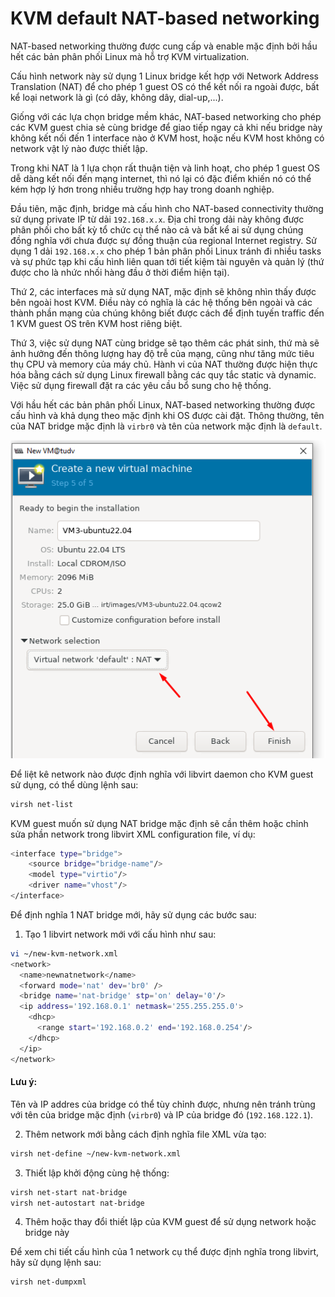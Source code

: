# KVM default NAT-based networking

NAT-based networking thường được cung cấp và enable mặc định bởi hầu hết các bản phân phối Linux mà hỗ trợ KVM virtualization.

Cấu hình network này sử dụng 1 Linux bridge kết hợp với Network Address Translation (NAT) để cho phép 1 guest OS có thể kết nối ra ngoài được, bất kể loại network là gì (có dây, không dây, dial-up,...).

Giống với các lựa chọn bridge mềm khác, NAT-based networking cho phép các KVM guest chia sẻ cùng bridge để giao tiếp ngay cả khi nếu bridge này không kết nối đến 1 interface nào ở KVM host, hoặc nếu KVM host không có network vật lý nào được thiết lập.

Trong khi NAT là 1 lựa chọn rất thuận tiện và linh hoạt, cho phép 1 guest OS dễ dàng kết nối đến mạng internet, thì nó lại có đặc điểm khiến nó có thể kém hợp lý hơn trong nhiều trường hợp hay trong doanh nghiệp.

Đầu tiên, mặc định, bridge mà cấu hình cho NAT-based connectivity thường sử dụng private IP từ dải ```192.168.x.x```. Địa chỉ trong dải này không được phân phối cho bất kỳ tổ chức cụ thể nào cả và bất kể ai sử dụng chúng đồng nghĩa với chưa được sự đồng thuận của regional Internet registry. Sử dụng 1 dải ```192.168.x.x``` cho phép 1 bản phân phối Linux tránh đi nhiều tasks và sự phức tạp khi cấu hình liên quan tới tiết kiệm tài nguyên và quản lý (thứ được cho là nhức nhối hàng đầu ở thời điểm hiện tại).

Thứ 2, các interfaces mà sử dụng NAT, mặc định sẽ không nhìn thấy được bên ngoài host KVM. Điều này có nghĩa là các hệ thống bên ngoài và các thành phần mạng của chúng không biết được cách để định tuyến traffic đến 1 KVM guest OS trên KVM host riêng biệt.

Thứ 3, việc sử dụng NAT cùng bridge sẽ tạo thêm các phát sinh, thứ mà sẽ ảnh hưởng đến thông lượng hay độ trễ của mạng, cũng như tăng mức tiêu thụ CPU và memory của máy chủ. Hành vi của NAT thường được hiện thực hóa bằng cách sử dụng Linux firewall bằng các quy tắc static và dynamic. Việc sử dụng firewall đặt ra các yêu cầu bổ sung cho hệ thống.

Với hầu hết các bản phân phối Linux, NAT-based networking thường được cấu hình và khả dụng theo mặc định khi OS được cài đặt. Thông thường, tên của NAT bridge mặc định là ```virbr0``` và tên của network mặc định là ```default```.

  <img src="kvmimages/Screenshot_24.png">

Để liệt kê network nào được định nghĩa với libvirt daemon cho KVM guest sử dụng, có thể dùng lệnh sau:

```sh
virsh net-list
```

KVM guest muốn sử dụng NAT bridge mặc định sẽ cần thêm hoặc chỉnh sửa phần network trong libvirt XML configuration file, ví dụ:

```sh
<interface type="bridge"> 
    <source bridge="bridge-name"/>
    <model type="virtio"/>
    <driver name="vhost"/>
</interface>
```

Để định nghĩa 1 NAT bridge mới, hãy sử dụng các bước sau:

1. Tạo 1 libvirt network mới  với cấu hình như sau:

```sh
vi ~/new-kvm-network.xml
<network>
  <name>newnatnetwork</name>
  <forward mode='nat' dev='br0' />
  <bridge name='nat-bridge' stp='on' delay='0'/>
  <ip address='192.168.0.1' netmask='255.255.255.0'>
    <dhcp>
      <range start='192.168.0.2' end='192.168.0.254'/>
    </dhcp>
  </ip>
</network>
```

#### Lưu ý: 

Tên và IP addres của bridge có thể tùy chỉnh được, nhưng nên tránh trùng với tên của bridge mặc định (```virbr0```) và IP của bridge đó (```192.168.122.1```).

2. Thêm network mới bằng cách định nghĩa file XML vừa tạo:

```sh
virsh net-define ~/new-kvm-network.xml
```

3. Thiết lập khởi động cùng hệ thống:

```sh
virsh net-start nat-bridge
virsh net-autostart nat-bridge
```

4. Thêm hoặc thay đổi thiết lập của KVM guest để sử dụng network hoặc bridge này

Để xem chi tiết cấu hình của 1 network cụ thể được định nghĩa trong libvirt, hãy sử dụng lệnh sau:

```sh
virsh net-dumpxml 
```